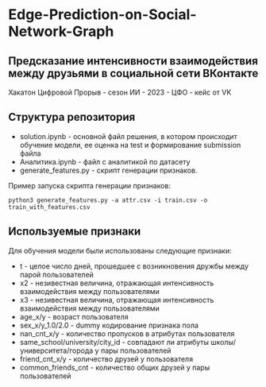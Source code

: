 # Edge-Prediction-on-Social-Network-Graph
## Предсказание интенсивности взаимодействия между друзьями в социальной сети ВКонтакте

Хакатон Цифровой Прорыв - сезон ИИ - 2023 - ЦФО - кейс от VK

## Структура репозитория

- solution.ipynb - основной файл решения, в котором происходит обучение модели, ее оценка на test и формирование submission файла
- Аналитика.ipynb - файл с аналитикой по датасету
- generate_features.py - скрипт генерации признаков.

Пример запуска скрипта генерации признаков:

```python3 generate_features.py -a attr.csv -i train.csv -o train_with_features.csv```

## Используемые признаки

Для обучения модели были использованы следующие признаки:
- t - целое число дней, прошедшее с возникновения дружбы между парой пользователей
- x2 - незивестная величина, отражающая интенсивность взаимодействия между пользователями
- x3 - незивестная величина, отражающая интенсивность взаимодействия между пользователями
- age_x/y - возраст пользователя
- sex_x/y_1.0/2.0 - dummy кодирование признака пола
- nan_cnt_x/y - количество пропусков в атрибутах пользователя
- same_school/university/city_id - совпадают ли атрибуты школы/университета/города у пары пользователей
- friend_cnt_x/y - количество друзей у пользователя
- common_friends_cnt - количество общих друзей у пары пользователей
